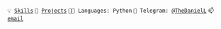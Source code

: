 <code>💡 [Skills](SKILLS.md)</code>
<code>🧻 [Projects](PROJECTS.md)</code>
<code>🧑‍💻 Languages: Python</code>
<code>💬 Telegram: [@TheDanielL](https://t.me/TheDanielL)</code>
<code>📫 [email](mailto:thedaniell@protonmail.com)</code>

